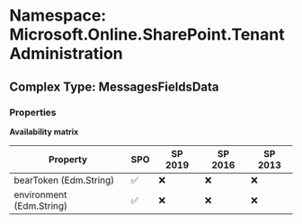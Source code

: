 # Namespace: Microsoft.Online.SharePoint.TenantAdministration

## Complex Type: MessagesFieldsData

### Properties

**Availability matrix**

Property | SPO | SP 2019 | SP 2016 | SP 2013
----------|-----|---------|---------|--------
bearToken (Edm.String) | ✅ | ❌ | ❌ | ❌
environment (Edm.String) | ✅ | ❌ | ❌ | ❌
